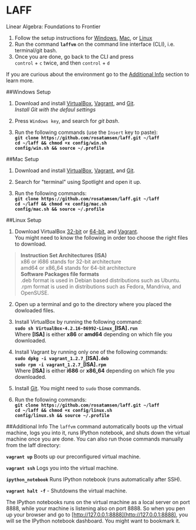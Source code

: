 LAFF
====
Linear Algebra: Foundations to Frontier

1. Follow the setup instructions for [Windows](#windows-setup), [Mac](#mac-setup), or [Linux](#linux-setup)
2. Run the command **`laffvm`** on the command line interface (CLI), i.e. terminal/git bash.
3. Once you are done, go back to the CLI and press  
`control` + `c` twice, and then `control` + `d`

If you are curious about the environment go to the [Additional Info](#additional-info) section to learn more.

##Windows Setup

1. Download and install [VirtualBox](http://download.virtualbox.org/virtualbox/4.2.16/VirtualBox-4.2.16-86992-Win.exe), [Vagrant](http://files.vagrantup.com/packages/7ec0ee1d00a916f80b109a298bab08e391945243/Vagrant_1.2.7.msi), and [Git](https://msysgit.googlecode.com/files/Git-1.8.3-preview20130601.exe).  
*Install Git with the defaul settings*

2. Press `Windows key`, and search for *git bash*.

3. Run the following commands (use the `Insert` key to paste):  
**`git clone https://github.com/rosatamsen/laff.git ~/laff`  
`cd ~/laff && chmod +x config/win.sh`  
`config/win.sh && source ~/.profile`**

##Mac Setup

1. Download and install [VirtualBox](http://download.virtualbox.org/virtualbox/4.2.16/VirtualBox-4.2.16-86992-OSX.dmg), [Vagrant](http://files.vagrantup.com/packages/7ec0ee1d00a916f80b109a298bab08e391945243/Vagrant-1.2.7.dmg), and [Git](https://git-osx-installer.googlecode.com/files/git-1.8.3.2-intel-universal-snow-leopard.dmg).

2. Search for "terminal" using Spotlight and open it up.

3. Run the following commands:  
**`git clone https://github.com/rosatamsen/laff.git ~/laff`  
`cd ~/laff && chmod +x config/mac.sh`  
`config/mac.sh && source ~/.profile`**

##Linux Setup

1. Download VirtualBox [32-bit](http://download.virtualbox.org/virtualbox/4.2.16/VirtualBox-4.2.16-86992-Linux_x86.run) or [64-bit](http://download.virtualbox.org/virtualbox/4.2.16/VirtualBox-4.2.16-86992-Linux_amd64.run), and [Vagrant](http://downloads.vagrantup.com/tags/v1.2.7).  
You might need to know the following in order too choose the right files to download.
>**Instruction Set Architectures (ISA)**  
x86 or i686 stands for 32-bit architecture  
amd64 or x86_64 stands for 64-bit architecture  
**Software Packages file formats**  
.deb format is used in Debian based distributions such as Ubuntu.  
.rpm format is used in distributions such as Fedora, Mandriva, and OpenSUSE.

2. Open up a terminal and go to the directory where you placed the dowloaded files.

3. Install VirtualBox by running the following command:  
**`sudo sh VirtualBox-4.2.16-86992-Linux_`[ISA]`.run`**  
Where **[ISA]** is either **x86** or **amd64** depending on which file you downloaded.

4. Install Vagrant by running only one of the following commands:  
**`sudo dpkg -i vagrant_1.2.7_`[ISA]`.deb`  
`sudo rpm -i vagrant_1.2.7_`[ISA]`.rpm`**  
Where **[ISA]** is either **i686** or **x86_64** depending on which file you downloaded.

5. Install [Git](http://git-scm.com/download/linux). You might need to `sudo` those commands.

6. Run the following commands:  
**`git clone https://github.com/rosatamsen/laff.git ~/laff`  
`cd ~/laff && chmod +x config/linux.sh`  
`config/linux.sh && source ~/.profile`**

##Additional Info
The `laffvm` command automatically boots up the virtual machine, logs you into it, runs IPython notebook, and shuts down the virtual machine once you are done. You can also run those commands manually from the laff directory:

**`vagrant up`** Boots up our preconfigured virtual machine.

**`vagrant ssh`** Logs you into the virtual machine.

**`ipython_notebook`** Runs IPython notebook (runs automatically after SSH).

**`vagrant halt -f`** - Shutdowns the virtual machine.

The IPython notebooks runs on the virtual machine as  a local server on port 8888, while your machine is listening also on port 8888.
So when you pen up your browser and go to [http://127.0.0.1:8888](http://127.0.0.1:8888), you will se the IPython notebook dashboard. You might want to bookmark it.

